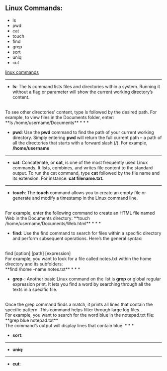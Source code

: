 ## Linux Commands:
- ls
- pwd
- cat
- touch
- find
- grep
- sort
- uniq
- cut

[linux commands](https://www.hostinger.com/tutorials/linux-commands)
* * *
- **ls**: The ls command lists files and directories within a system. Running it without a flag or parameter will show the current working directory’s content.
<br>
To see other directories’ content, type ls followed by the desired path. For example, to view files in the Documents folder, enter:
<br>
**ls /home/username/Documents**
* * *

- **pwd**: Use the **pwd** command to find the path of your current working directory. Simply entering **pwd** will return the full current path – a path of all the directories that starts with a forward slash (/). For example, **/home/username**
* * *

- **cat**: Concatenate, or **cat**, is one of the most frequently used Linux commands. It lists, combines, and writes file content to the standard output. To run the cat command, type **cat** followed by the file name and its extension. For instance:
**cat filename.txt.**
<hr>

- **touch**: The **touch** command allows you to create an empty file or generate and modify a timestamp in the Linux command line.
<br>
For example, enter the following command to create an HTML file named Web in the Documents directory:
**touch /home/username/Documents/Web.html** 
* * *

- **find**: Use the find command to search for files within a specific directory and perform subsequent operations. Here’s the general syntax:
<br>
find [option] [path] [expression]
<br>
For example, you want to look for a file called notes.txt within the home directory and its subfolders:
<br>
**find /home -name notes.txt**
* * *

- **grep**-: Another basic Linux command on the list is **grep** or global regular expression print. It lets you find a word by searching through all the texts in a specific file.
<br>
Once the grep command finds a match, it prints all lines that contain the specific pattern. This command helps filter through large log files.
<br>
For example, you want to search for the word blue in the notepad.txt file:
**grep blue notepad.txt**
<br>
The command’s output will display lines that contain blue.
* * *

- **sort**:
* * *

- **uniq**:
* * *

- **cut**:
